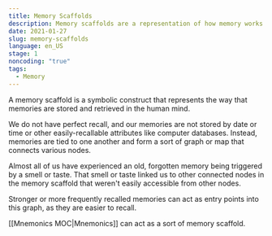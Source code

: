 ```yaml
---
title: Memory Scaffolds
description: Memory scaffolds are a representation of how memory works.
date: 2021-01-27
slug: memory-scaffolds
language: en_US
stage: 1
noncoding: "true"
tags:
  - Memory
---
```


A memory scaffold is a symbolic construct that represents the way that memories are stored and retrieved in the human mind.

We do not have perfect recall, and our memories are not stored by date or time or other easily-recallable attributes like computer databases. Instead, memories are tied to one another and form a sort of graph or map that connects various nodes.

Almost all of us have experienced an old, forgotten memory being triggered by a smell or taste. That smell or taste linked us to other connected nodes in the memory scaffold that weren't easily accessible from other nodes.

Stronger or more frequently recalled memories can act as entry points into this graph, as they are easier to recall.

[[Mnemonics MOC|Mnemonics]] can act as a sort of memory scaffold.